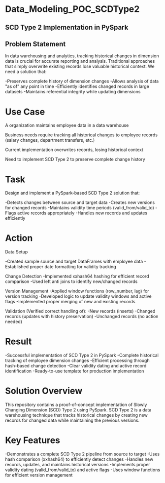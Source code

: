 # Data_Modeling_POC_SCDType2

## SCD Type 2 Implementation in PySpark

## Problem Statement
In data warehousing and analytics, tracking historical changes in dimension data is crucial for accurate reporting and analysis. Traditional approaches that simply overwrite existing records lose valuable historical context. We need a solution that:

-Preserves complete history of dimension changes
-Allows analysis of data "as of" any point in time
-Efficiently identifies changed records in large datasets
-Maintains referential integrity while updating dimensions

# Use Case
A organization maintains employee data in a data warehouse

Business needs require tracking all historical changes to employee records (salary changes, department transfers, etc.)

Current implementation overwrites records, losing historical context

Need to implement SCD Type 2 to preserve complete change history

# Task
Design and implement a PySpark-based SCD Type 2 solution that:

-Detects changes between source and target data
-Creates new versions for changed records
-Maintains validity time periods (valid_from/valid_to)
-Flags active records appropriately
-Handles new records and updates efficiently

# Action
Data Setup

-Created sample source and target DataFrames with employee data
-Established proper date formatting for validity tracking

Change Detection
-Implemented xxhash64 hashing for efficient record comparison
-Used left anti joins to identify new/changed records

Version Management
-Applied window functions (row_number, lag) for version tracking
-Developed logic to update validity windows and active flags
-Implemented proper merging of new and existing records

Validation (Verified correct handling of):
-New records (inserts)
-Changed records (updates with history preservation)
-Unchanged records (no action needed)

# Result

-Successful implementation of SCD Type 2 in PySpark
-Complete historical tracking of employee dimension changes
-Efficient processing through hash-based change detection
-Clear validity dating and active record identification
-Ready-to-use template for production implementation

# Solution Overview
This repository contains a proof-of-concept implementation of Slowly Changing Dimension (SCD) Type 2 using PySpark. SCD Type 2 is a data warehousing technique that tracks historical changes by creating new records for changed data while maintaining the previous versions.

# Key Features

-Demonstrates a complete SCD Type 2 pipeline from source to target
-Uses hash comparison (xxhash64) to efficiently detect changes
-Handles new records, updates, and maintains historical versions
-Implements proper validity dating (valid_from/valid_to) and active flags
-Uses window functions for efficient version management

